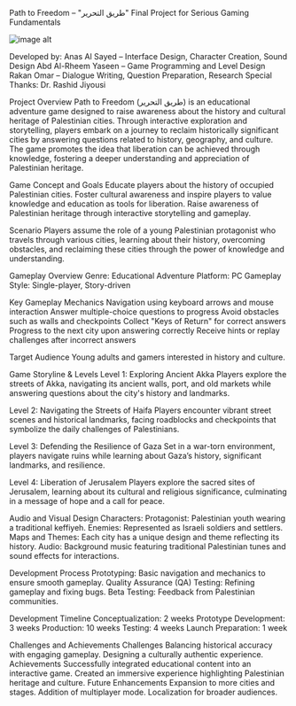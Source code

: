 Path to Freedom – "طريق التحرير"
Final Project for Serious Gaming Fundamentals

![image alt]([image_url](https://github.com/abdar7eem/Path-to-Freedom-Game/blob/main/intro.png?raw=true))

Developed by:
  Anas Al Sayed – Interface Design, Character Creation, Sound Design
  Abd Al-Rheem Yaseen – Game Programming and Level Design
  Rakan Omar – Dialogue Writing, Question Preparation, Research
  Special Thanks: Dr. Rashid Jiyousi
  
Project Overview
  Path to Freedom (طريق التحرير) is an educational adventure game designed to raise awareness about the history and cultural heritage of Palestinian cities. Through interactive exploration   and storytelling, players embark on a journey to reclaim historically significant   cities by answering questions related to history, geography, and culture. The game promotes the idea   that liberation can be achieved through knowledge, fostering a deeper understanding and appreciation of Palestinian heritage.

Game Concept and Goals
  Educate players about the history of occupied Palestinian cities.
  Foster cultural awareness and inspire players to value knowledge and education as tools for liberation.
  Raise awareness of Palestinian heritage through interactive storytelling and gameplay.
  
Scenario
  Players assume the role of a young Palestinian protagonist who travels through various cities, learning about their history, overcoming obstacles, and reclaiming these cities through the power of knowledge and understanding.

Gameplay Overview
  Genre: Educational Adventure
  Platform: PC
  Gameplay Style: Single-player, Story-driven
  
Key Gameplay Mechanics
  Navigation using keyboard arrows and mouse interaction
  Answer multiple-choice questions to progress
  Avoid obstacles such as walls and checkpoints
  Collect "Keys of Return" for correct answers
  Progress to the next city upon answering correctly
  Receive hints or replay challenges after incorrect answers
  
Target Audience
  Young adults and gamers interested in history and culture.
  
Game Storyline & Levels
  Level 1: Exploring Ancient Akka
    Players explore the streets of Akka, navigating its ancient walls, port, and old markets while answering questions about the city's history and landmarks.

  Level 2: Navigating the Streets of Haifa
    Players encounter vibrant street scenes and historical landmarks, facing roadblocks and checkpoints that symbolize the daily challenges of Palestinians.

  Level 3: Defending the Resilience of Gaza
    Set in a war-torn environment, players navigate ruins while learning about Gaza’s history, significant landmarks, and resilience.

  Level 4: Liberation of Jerusalem
    Players explore the sacred sites of Jerusalem, learning about its cultural and religious significance, culminating in a message of hope and a call for peace.

Audio and Visual Design
  Characters:
    Protagonist: Palestinian youth wearing a traditional keffiyeh.
    Enemies: Represented as Israeli soldiers and settlers.
  Maps and Themes: Each city has a unique design and theme reflecting its history.
  Audio: Background music featuring traditional Palestinian tunes and sound effects for interactions.
  
Development Process
  Prototyping: Basic navigation and mechanics to ensure smooth gameplay.
  Quality Assurance (QA) Testing: Refining gameplay and fixing bugs.
  Beta Testing: Feedback from Palestinian communities.
  
Development Timeline
  Conceptualization: 2 weeks
  Prototype Development: 3 weeks
  Production: 10 weeks
  Testing: 4 weeks
  Launch Preparation: 1 week
  
Challenges and Achievements
  Challenges
    Balancing historical accuracy with engaging gameplay.
    Designing a culturally authentic experience.
  Achievements
    Successfully integrated educational content into an interactive game.
    Created an immersive experience highlighting Palestinian heritage and culture.
Future Enhancements
  Expansion to more cities and stages.
  Addition of multiplayer mode.
  Localization for broader audiences.
